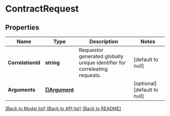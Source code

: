 # ContractRequest

## Properties
Name | Type | Description | Notes
------------ | ------------- | ------------- | -------------
**CorrelationId** | **string** | Requestor generated globally unique identifier for correleating requests. | [default to null]
**Arguments** | [**[]Argument**](Argument.md) |  | [optional] [default to null]

[[Back to Model list]](../README.md#documentation-for-models) [[Back to API list]](../README.md#documentation-for-api-endpoints) [[Back to README]](../README.md)


